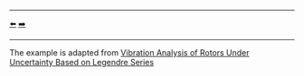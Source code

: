***
[⬅️](../0021/README.md "Previous example")
[➡️](../0023/README.md "Next example")
***

The example is adapted from [Vibration Analysis of Rotors Under Uncertainty Based on Legendre Series](https://doi.org/10.1007/s42417-018-0078-4)

